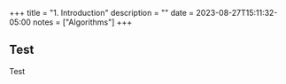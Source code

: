 +++
title = "1. Introduction"
description = ""
date = 2023-08-27T15:11:32-05:00
notes = ["Algorithms"]
+++

## Test

Test

